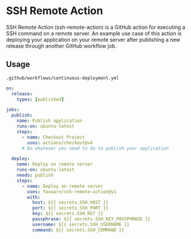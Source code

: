 # SSH Remote Action

SSH Remote Action (ssh-remote-action) is a GitHub action for executing a SSH command on a remote server.
An example use case of this action is deploying your application on your remote server after publishing a new release through another GitHub workflow job.

## Usage

`.github/workflows/continuous-deployment.yml`

```yml
on:
  release:
    types: [published]

jobs:
  publish:
    name: Publish application
    runs-on: ubuntu-latest
    steps:
      - name: Checkout Project
        uses: actions/checkout@v4
      # Do whatever you need to do to publish your application

  deploy:
    name: Deploy on remote server
    runs-on: ubuntu-latest
    needs: publish
    steps:
      - name: Deploy on remote server
        uses: favware/ssh-remote-action@v1
        with:
          host: ${{ secrets.SSH_HOST }}
          port: ${{ secrets.SSH_PORT }}
          key: ${{ secrets.SSH_KEY }}
          passphrase: ${{ secrets.SSH_KEY_PASSPHRASE }}
          username: ${{ secrets.SSH_USERNAME }}
          command: ${{ secrets.SSH_COMMAND }}
```
